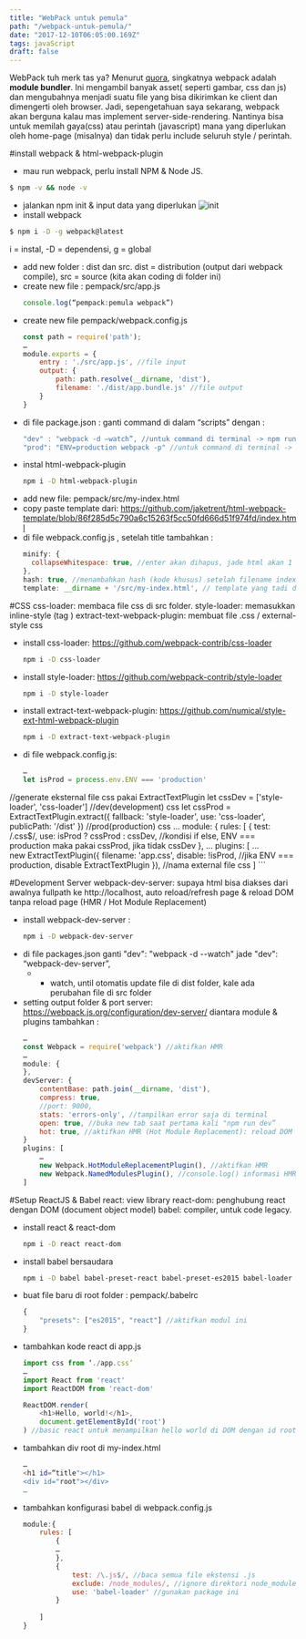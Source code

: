 ```yaml
---
title: "WebPack untuk pemula"
path: "/webpack-untuk-pemula/"
date: "2017-12-10T06:05:00.169Z"
tags: javaScript
draft: false
---
```

WebPack tuh merk tas ya? 
Menurut [quora](https://www.quora.com/What-is-Webpack), singkatnya webpack adalah **module bundler**. Ini mengambil banyak asset( seperti gambar, css dan js) dan mengubahnya menjadi suatu file yang bisa dikirimkan ke client dan dimengerti oleh browser. Jadi, sepengetahuan saya sekarang, webpack akan berguna kalau mas implement server-side-rendering. Nantinya bisa untuk memilah gaya(css) atau perintah (javascript) mana yang diperlukan oleh  home-page (misalnya) dan tidak perlu include seluruh style / perintah.

#install webpack & html-webpack-plugin
- mau run webpack, perlu install NPM & Node JS.
```bash
$ npm -v && node -v
```
- jalankan npm init & input data yang diperlukan
	![init](img/blogs/webpack-pemula/npm-init.png)	
- install webpack
```bash
$ npm i -D -g webpack@latest
```
i = instal, -D = dependensi, g = global

- add new folder : dist dan src. dist = distribution (output dari webpack compile), src = source (kita akan coding di folder ini)
- create new file : pempack/src/app.js
	```javascript
    console.log(“pempack:pemula webpack”)
    ```
- create new file pempack/webpack.config.js
	```javascript
    const path = require('path');
	…
	module.exports = {
        entry : './src/app.js', //file input
        output: {
            path: path.resolve(__dirname, 'dist'),
            filename: './dist/app.bundle.js' //file output
        }
    }
    ```
- di file package.json : 
	ganti command di dalam “scripts” dengan : 
	```javascript
    "dev" : "webpack -d —watch”, //untuk command di terminal -> npm run dev
	"prod": "ENV=production webpack -p" //untuk command di terminal -> npm run prod
    ```
- instal html-webpack-plugin
	```bash
    npm i -D html-webpack-plugin
    ```
- add new file: pempack/src/my-index.html
- copy paste template dari: https://github.com/jaketrent/html-webpack-template/blob/86f285d5c790a6c15263f5cc50fd666d51f974fd/index.html 
- di file webpack.config.js , setelah title tambahkan :
	```javascript
    minify: {
      collapseWhitespace: true, //enter akan dihapus, jade html akan 1 line
    },
    hash: true, //menambahkan hash (kode khusus) setelah filename index_bundle.js?
    template: __dirname + '/src/my-index.html', // template yang tadi dibuat
    ```

#CSS
css-loader: membaca file css di src folder.
style-loader: memasukkan inline-style (tag <style></style>)
extract-text-webpack-plugin: membuat file .css / external-style css
- install css-loader: https://github.com/webpack-contrib/css-loader
	```bash
    npm i -D css-loader
    ```
- install style-loader: https://github.com/webpack-contrib/style-loader
	```bash
    npm i -D style-loader
    ```
- install extract-text-webpack-plugin: https://github.com/numical/style-ext-html-webpack-plugin
	```bash
    npm i -D extract-text-webpack-plugin
    ```
- di file webpack.config.js:
	```javascript
    …
	let isProd = process.env.ENV === 'production'
//generate eksternal file css pakai ExtractTextPlugin
let cssDev = ['style-loader', 'css-loader'] //dev(development) css
let cssProd = ExtractTextPlugin.extract({
  fallback: 'style-loader',
  use: 'css-loader',
  publicPath: '/dist'
}) //prod(production) css
…
module: {
    rules: [
      {
        test: /\.css$/,
        use: isProd ? cssProd : cssDev, //kondisi if else, ENV === production maka pakai cssProd, jika tidak cssDev
      },
…
	plugins: [
	…	
	new ExtractTextPlugin({
      filename: 'app.css',
      disable: !isProd, //jika ENV === production, disable ExtractTextPlugin
    }), //nama external file css
	]
    ```

#Development Server
webpack-dev-server: supaya html bisa diakses dari awalnya fullpath ke http://localhost, auto reload/refresh page & reload DOM tanpa reload page (HMR / Hot Module Replacement)
- install webpack-dev-server : 
	```bash
    npm i -D webpack-dev-server
    ```
- di file packages.json
	ganti "dev": "webpack -d --watch" jade "dev": “webpack-dev-server”,
	- - watch, until otomatis update file di dist folder, kale ada perubahan file di src folder
- setting output folder & port server: https://webpack.js.org/configuration/dev-server/
	diantara module & plugins tambahkan :
	```javascript
    …
	const Webpack = require('webpack') //aktifkan HMR
	…
	module: {
	},
	devServer: {
		contentBase: path.join(__dirname, 'dist'),
		compress: true,
		//port: 9000,
		stats: 'errors-only', //tampilkan error saja di terminal
		open: true, //buka new tab saat pertama kali "npm run dev”
		hot: true, //aktifkan HMR (Hot Module Replacement): reload DOM tanpa reload page
	}
	plugins: [
		…
		new Webpack.HotModuleReplacementPlugin(), //aktifkan HMR
		new Webpack.NamedModulesPlugin(), //console.log() informasi HMR
	]
    ```

#Setup ReactJS & Babel
react: view library
react-dom: penghubung react dengan DOM (document object model)
babel: compiler, untuk code legacy.
- install react & react-dom
	```bash
    npm i -D react react-dom
    ```
- install babel bersaudara
	```bash
    npm i -D babel babel-preset-react babel-preset-es2015 babel-loader babel-core
    ```
- buat file baru di root folder : pempack/.babelrc
	```javascript
    {
		"presets": ["es2015", "react"] //aktifkan modul ini
	}
    ```
- tambahkan kode react di app.js
	```javascript
    import css from ‘./app.css’
	…
	import React from 'react'
	import ReactDOM from 'react-dom'

	ReactDOM.render(
		<h1>Hello, world!</h1>,
		document.getElementById('root')
	) //basic react untuk menampilkan hello world di DOM dengan id root
    ```
- tambahkan div root di my-index.html
	```bash
    …
	<h1 id=“title"></h1>
	<div id="root"></div>
	…
    ```
- tambahkan konfigurasi babel di webpack.config.js
	```javascript
    module:{
		rules: [
			{
			…
			},
			{
				test: /\.js$/, //baca semua file ekstensi .js
				exclude: /node_modules/, //ignore direktori node_modules
				use: 'babel-loader' //gunakan package ini
			}
			
		]
	}
    ```